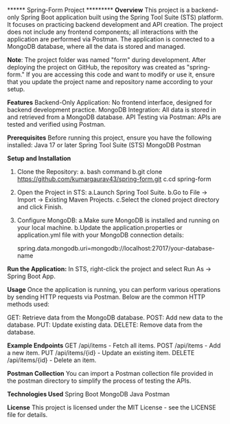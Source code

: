 ******   Spring-Form Project *********
**Overview**
This project is a backend-only Spring Boot application built using the Spring Tool Suite (STS) platform. It focuses on practicing backend development and API creation. The project does not include any frontend components; all interactions with the application are performed via Postman. The application is connected to a MongoDB database, where all the data is stored and managed.

**Note**: The project folder was named "form" during development. After deploying the project on GitHub, the repository was created as "spring-form."
          If you are accessing this code and want to modify or use it, ensure that you update the project name and repository name according to your setup.

**Features**
Backend-Only Application: No frontend interface, designed for backend development practice.
MongoDB Integration: All data is stored in and retrieved from a MongoDB database.
API Testing via Postman: APIs are tested and verified using Postman.

**Prerequisites**
Before running this project, ensure you have the following installed:
Java 17 or later
Spring Tool Suite (STS)
MongoDB
Postman

**Setup and Installation**
1. Clone the Repository:
   a. bash command
   b.git clone https://github.com/kumargaurav43/spring-form.git
   c.cd spring-form

3. Open the Project in STS:
    a.Launch Spring Tool Suite.
    b.Go to File -> Import -> Existing Maven Projects.
    c.Select the cloned project directory and click Finish.
   
4. Configure MongoDB:
    a.Make sure MongoDB is installed and running on your local machine.
    b.Update the application.properties or application.yml file with your MongoDB connection details:
     
    spring.data.mongodb.uri=mongodb://localhost:27017/your-database-name
   
**Run the Application:**
In STS, right-click the project and select Run As -> Spring Boot App.

**Usage**
Once the application is running, you can perform various operations by sending HTTP requests via Postman. Below are the common HTTP methods used:

GET: Retrieve data from the MongoDB database.
POST: Add new data to the database.
PUT: Update existing data.
DELETE: Remove data from the database.

**Example Endpoints**
GET /api/items - Fetch all items.
POST /api/items - Add a new item.
PUT /api/items/{id} - Update an existing item.
DELETE /api/items/{id} - Delete an item.

**Postman Collection**
You can import a Postman collection file provided in the postman directory to simplify the process of testing the APIs.

**Technologies Used**
Spring Boot
MongoDB
Java
Postman

**License**
This project is licensed under the MIT License - see the LICENSE file for details.
